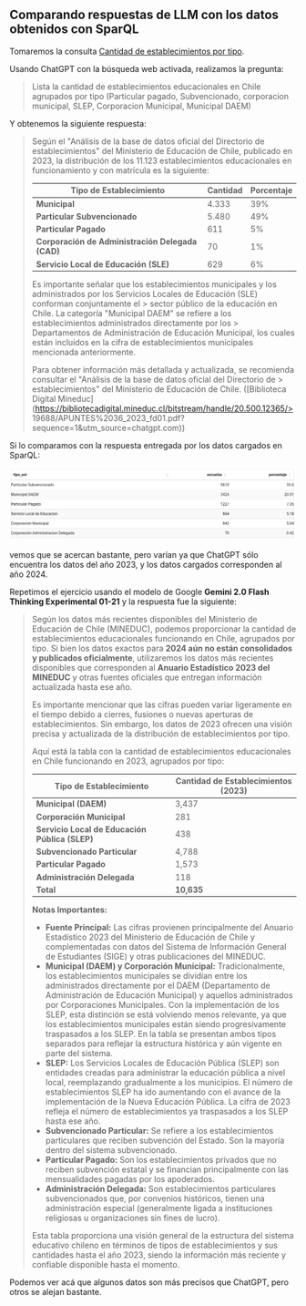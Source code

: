 ## Comparando respuestas de LLM con los datos obtenidos con SparQL
Tomaremos la consulta [Cantidad de establecimientos por tipo](https://github.com/angelocabrera/mti-websemantica/blob/main/Tarea2/Mineduc.md#cantidad-de-establecimientos-por-tipo).

Usando ChatGPT con la búsqueda web activada, realizamos la pregunta:

> Lista la cantidad de establecimientos educacionales en Chile agrupados por tipo (Particular pagado, Subvencionado, corporacion municipal, SLEP, Corporacion Municipal, Municipal DAEM)

Y obtenemos la siguiente respuesta:

> Según el "Análisis de la base de datos oficial del Directorio de establecimientos" del Ministerio de Educación de Chile, publicado en 2023, la distribución de los 11.123 establecimientos educacionales en funcionamiento y con matrícula es la siguiente:
> 
> | Tipo de Establecimiento             | Cantidad | Porcentaje |
> |-------------------------------------|----------|------------|
> | **Municipal**                       | 4.333    | 39%        |
> | **Particular Subvencionado**        | 5.480    | 49%        |
> | **Particular Pagado**               | 611      | 5%         |
> | **Corporación de Administración Delegada (CAD)** | 70       | 1%         |
> | **Servicio Local de Educación (SLE)**            | 629      | 6%         |
> 
> Es importante señalar que los establecimientos municipales y los administrados por los Servicios Locales de Educación (SLE) conforman conjuntamente el > sector público de la educación en Chile. La categoría "Municipal DAEM" se refiere a los establecimientos administrados directamente por los > Departamentos de Administración de Educación Municipal, los cuales están incluidos en la cifra de establecimientos municipales mencionada anteriormente.
> 
> Para obtener información más detallada y actualizada, se recomienda consultar el "Análisis de la base de datos oficial del Directorio de > establecimientos" del Ministerio de Educación de Chile. ([Biblioteca Digital Mineduc](https://bibliotecadigital.mineduc.cl/bitstream/handle/20.500.12365/> 19688/APUNTES%2036_2023_fd01.pdf?sequence=1&utm_source=chatgpt.com)) 

Si lo comparamos con la respuesta entregada por los datos cargados en SparQL: 

![Respuesta Query 1](../Tarea2/img/queryM12.png) 

vemos que se acercan bastante, pero varían ya que ChatGPT sólo encuentra los datos del año 2023, y los datos cargados corresponden al año 2024.

Repetimos el ejercicio usando el modelo de Google **Gemini 2.0 Flash Thinking Experimental 01-21** y la respuesta fue la siguiente:

> Según los datos más recientes disponibles del Ministerio de Educación de Chile (MINEDUC), podemos proporcionar la cantidad de establecimientos educacionales funcionando en Chile, agrupados por tipo.  Si bien los datos exactos para **2024 aún no están consolidados y publicados oficialmente**, utilizaremos los datos más recientes disponibles que corresponden al **Anuario Estadístico 2023 del MINEDUC** y otras fuentes oficiales que entregan información actualizada hasta ese año.
> 
> Es importante mencionar que las cifras pueden variar ligeramente en el tiempo debido a cierres, fusiones o nuevas aperturas de establecimientos. Sin embargo, los datos de 2023 ofrecen una visión precisa y actualizada de la distribución de establecimientos por tipo.
> 
> Aquí está la tabla con la cantidad de establecimientos educacionales en Chile funcionando en 2023, agrupados por tipo:
> 
> | Tipo de Establecimiento                     | Cantidad de Establecimientos (2023) |
> |---------------------------------------------|------------------------------------|
> | **Municipal (DAEM)**                        | 3,437                              |
> | **Corporación Municipal**                   | 281                                |
> | **Servicio Local de Educación Pública (SLEP)** | 438                                |
> | **Subvencionado Particular**                 | 4,788                              |
> | **Particular Pagado**                       | 1,573                              |
> | **Administración Delegada**                  | 118                                |
> | **Total**                                  | **10,635**                           |
> 
> **Notas Importantes:**
> 
> * **Fuente Principal:**  Las cifras provienen principalmente del Anuario Estadístico 2023 del Ministerio de Educación de Chile y complementadas con datos del Sistema de Información General de Estudiantes (SIGE) y otras publicaciones del MINEDUC.
> * **Municipal (DAEM) y Corporación Municipal:**  Tradicionalmente, los establecimientos municipales se dividían entre los administrados directamente por el DAEM (Departamento de Administración de Educación Municipal) y aquellos administrados por Corporaciones Municipales.  Con la implementación de los SLEP, esta distinción se está volviendo menos relevante, ya que los establecimientos municipales están siendo progresivamente traspasados a los SLEP. En la tabla se presentan ambos tipos separados para reflejar la estructura histórica y aún vigente en parte del sistema.
> * **SLEP:**  Los Servicios Locales de Educación Pública (SLEP) son entidades creadas para administrar la educación pública a nivel local, reemplazando gradualmente a los municipios.  El número de establecimientos SLEP ha ido aumentando con el avance de la implementación de la Nueva Educación Pública. La cifra de 2023 refleja el número de establecimientos ya traspasados a los SLEP hasta ese año.
> * **Subvencionado Particular:**  Se refiere a los establecimientos particulares que reciben subvención del Estado. Son la mayoría dentro del sistema subvencionado.
> * **Particular Pagado:** Son los establecimientos privados que no reciben subvención estatal y se financian principalmente con las mensualidades pagadas por los apoderados.
> * **Administración Delegada:**  Son establecimientos particulares subvencionados que, por convenios históricos, tienen una administración especial (generalmente ligada a instituciones religiosas u organizaciones sin fines de lucro).
> 
> Esta tabla proporciona una visión general de la estructura del sistema educativo chileno en términos de tipos de establecimientos y sus cantidades hasta el año 2023, siendo la información más reciente y confiable disponible hasta el momento.

Podemos ver acá que algunos datos son más precisos que ChatGPT, pero otros se alejan bastante.